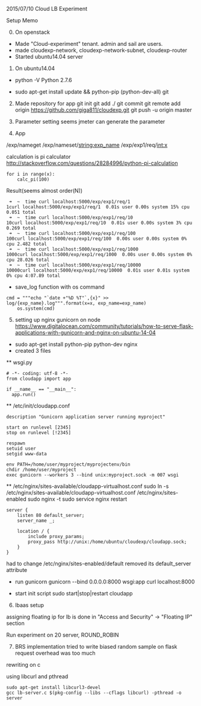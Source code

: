 2015/07/10
Cloud LB Experiment

Setup Memo

0. On openstack
* Made "Cloud-experiment" tenant. admin and sail are users.
* made cloudexp-network, cloudexp-network-subnet, cloudexp-router
* Started ubuntu14.04 server

1. On ubuntu14.04
* python -V
Python 2.7.6

* sudo apt-get install update && python-pip (python-dev-all) git

2. Made repository for app
git init
git add ./
git commit
git remote add origin https://github.com/giga811/cloudexp.git
git push -u origin master

3. Parameter setting
seems jmeter can generate the parameter

4. App

/exp/nameget
/exp/nameset/<string:exp_name>
/exp/exp1/req/<int:x>

calculation is pi calculator
http://stackoverflow.com/questions/28284996/python-pi-calculation
```
for i in range(x):
    calc_pi(100)
```
Result(seems almost order(N))
```
 ➜  ~  time curl localhost:5000/exp/exp1/req/1
1curl localhost:5000/exp/exp1/req/1  0.01s user 0.00s system 15% cpu 0.051 total
 ➜  ~  time curl localhost:5000/exp/exp1/req/10
10curl localhost:5000/exp/exp1/req/10  0.01s user 0.00s system 3% cpu 0.269 total
 ➜  ~  time curl localhost:5000/exp/exp1/req/100
100curl localhost:5000/exp/exp1/req/100  0.00s user 0.00s system 0% cpu 2.482 total
 ➜  ~  time curl localhost:5000/exp/exp1/req/1000
1000curl localhost:5000/exp/exp1/req/1000  0.00s user 0.00s system 0% cpu 28.026 total
 ➜  ~  time curl localhost:5000/exp/exp1/req/10000
10000curl localhost:5000/exp/exp1/req/10000  0.01s user 0.01s system 0% cpu 4:07.89 total
```

* save_log function with os command
```
cmd = """echo "`date +"%D %T"`,{x}" >> log/{exp_name}.log""".format(x=x, exp_name=exp_name)
    os.system(cmd)
```

5. setting up nginx gunicorn on node
https://www.digitalocean.com/community/tutorials/how-to-serve-flask-applications-with-gunicorn-and-nginx-on-ubuntu-14-04

* sudo apt-get install python-pip python-dev nginx
* created 3 files

** wsgi.py
```
# -*- coding: utf-8 -*-
from cloudapp import app

if __name__ == "__main__":
  app.run()

```

** /etc/init/cloudapp.conf
```
description "Gunicorn application server running myproject"

start on runlevel [2345]
stop on runlevel [!2345]

respawn
setuid user
setgid www-data

env PATH=/home/user/myproject/myprojectenv/bin
chdir /home/user/myproject
exec gunicorn --workers 3 --bind unix:myproject.sock -m 007 wsgi
```

** /etc/nginx/sites-available/cloudapp-virtualhost.conf
sudo ln -s /etc/nginx/sites-available/cloudapp-virtualhost.conf /etc/nginx/sites-enabled
sudo nginx -t
sudo service nginx restart
```
server {
    listen 80 default_server;
    server_name _;

    location / {
        include proxy_params;
        proxy_pass http://unix:/home/ubuntu/cloudexp/cloudapp.sock;
    }
}
```
had to change /etc/nginx/sites-enabled/default
removed its default_server attribute

* run gunicorn
gunicorn --bind 0.0.0.0:8000 wsgi:app
curl localhost:8000

* start init script
sudo start|stop|restart cloudapp

6. lbaas setup

assigning floating ip for lb is done in "Access and Security" -> "Floating IP" section

Run experiment on 20 server, ROUND_ROBIN

7. BRS implementation
tried to write biased random sample on flask
request overhead was too much

rewriting on c

using libcurl and pthread
```
sudo apt-get install libcurl3-devel
gcc lb-server.c $(pkg-config --libs --cflags libcurl) -pthread -o server
```
